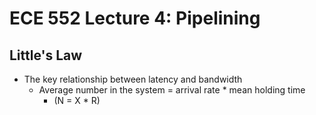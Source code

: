 # ECE 552 Lecture 4: Pipelining

## Little's Law

* The key relationship between latency and bandwidth
  * Average number in the system = arrival rate * mean holding time
    * (N = X * R)